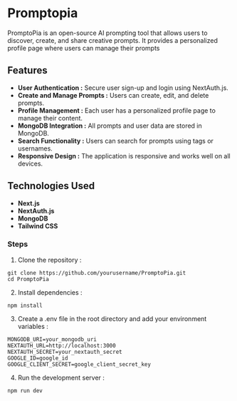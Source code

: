 # Promptopia 

PromptoPia is an open-source AI prompting tool that allows users to discover, create, and share creative prompts. It provides a personalized profile page where users can manage their prompts
## Features

- **User Authentication :** Secure user sign-up and login using NextAuth.js.
- **Create and Manage Prompts :** Users can create, edit, and delete prompts.
- **Profile Management :** Each user has a personalized profile page to manage their content.
- **MongoDB Integration :** All prompts and user data are stored in MongoDB.
- **Search Functionality :** Users can search for prompts using tags or usernames.
- **Responsive Design :** The application is responsive and works well on all devices.

## Technologies Used

- **Next.js** 
- **NextAuth.js**
- **MongoDB**
- **Tailwind CSS**

### Steps

1. Clone the repository :
```
git clone https://github.com/yourusername/PromptoPia.git
cd PromptoPia
```

2. Install dependencies : 
```
npm install
```

3. Create a .env file in the root directory and add your environment variables :
```
MONGODB_URI=your_mongodb_uri
NEXTAUTH_URL=http://localhost:3000
NEXTAUTH_SECRET=your_nextauth_secret
GOOGLE_ID=google_id
GOOGLE_CLIENT_SECRET=google_client_secret_key
```

4. Run the development server :
```
npm run dev
```
